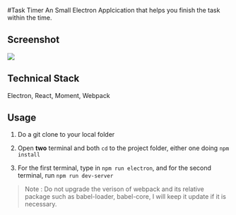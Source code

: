 #Task Timer
An Small Electron Applcication that helps you finish the task within the time.

## Screenshot

![](/Users/hptg/Documents/Projects/Web/Electron/Task-Electron/resources/timer-screenshot.png)

## Technical Stack

Electron, React, Moment, Webpack



## Usage

1. Do a git clone to your local folder

2. Open **two** terminal and both `cd` to the project folder, either one doing `npm install`

3. For the first terminal, type in `npm run electron`, and for the second terminal, run `npm run dev-server`

> Note : Do not upgrade the verison of webpack and its relative package such as babel-loader, babel-core, I will keep it update if it is necessary.

